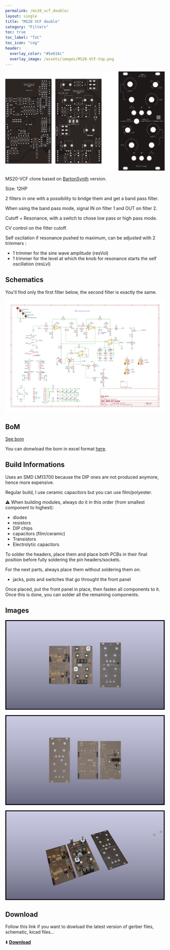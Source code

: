 ```yaml
---
permalink: /ms20_vcf_double/
layout: single
title: "MS20 VCF double"
category: "Filters"
toc: true
toc_label: "ToC"
toc_icon: "cog"
header:
  overlay_color: "#5e616c"
  overlay_image: /assets/images/MS20-VCF-top.png
---
```


![MS20-VCF-top](/assets/images/MS20-VCF-top.png)

MS20-VCF clone based on [BartonSynth](https://www.bartonmusicalcircuits.com/synthstuff.html#analog) version.

Size: 12HP

2 filters in one with a possibility to bridge them and get a band pass filter.

When using the band pass mode, signal IN on filter 1 and OUT on filter 2.

Cutoff + Resonance, with a switch to chose low pass or high pass mode.

CV control on the filter cutoff.

Self oscilation if resonance pushed to maximum, can be adjusted with 2 trimmers :

- 1 trimmer for the sine wave amplitude (resVol)
- 1 trimmer for the level at which the knob for resonance starts the self oscillation (resLvl)

## Schematics

You'll find only the first filter below, the second filter is exactly the same.

![double MS20-VCF schematic](/assets/images/MS20-VCF--Schematic.svg)

## BoM

[See bom](/assets/bom/MS20-VCF_V1.4--iBoM.html)

You can donwload the bom in excel format [here](https://github.com/BleepSound/ms20-vcf-double/releases/download/V1.4/MS20-VCF_V1.4--BoM.xlsx).

## Build Informations

Uses an SMD LM13700 because the DIP ones are not produced anymore, hence more expensive.

Regular build, I use ceramic capacitors but you can use film/polyester.

:warning: When building modules, always do it in this order (from smallest component to highest):
- diodes
- resistors
- DIP chips
- capacitors (film/ceramic)
- Transistors
- Electrolytic capacitors

To solder the headers, place them and place both PCBs in their final position before fully soldering the pin headers/sockets.

For the next parts, always place them without soldering them on: 
- jacks, pots and switches that go throught the front panel

Once placed, put the front panel in place, then fasten all components to it. Once this is done, you can solder all the remaining components.

## Images

![3D single MS20-VCF(front)](/assets/images/MS20-VCF-3D_top.png)

![3D single MS20-VCF(back)](/assets/images/MS20-VCF-3D_bottom.png)

![3D single MS20-VCF(iso)](/assets/images/MS20-VCF-3D_top30deg.png)

## Download

Follow this link if you want to dowload the latest version of gerber files, schematic, kicad files...

:arrow_down: [**Download**](https://github.com/BleepSound/ms20-vcf-double/releases)

<script src="https://utteranc.es/client.js"
        repo="BleepSound/bleepsound.github.io"
        issue-term="title"
        label="Comment"
        theme="photon-dark"
        crossorigin="anonymous"
        async>
</script>